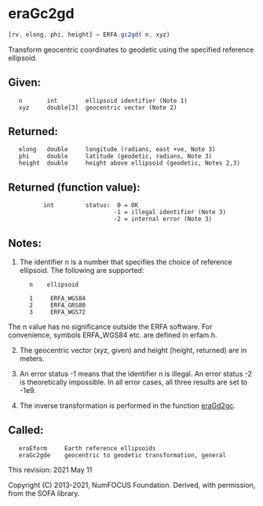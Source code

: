 # eraGc2gd

```js
[rv, elong, phi, height] = ERFA.gc2gd( n, xyz)
```

Transform geocentric coordinates to geodetic using the specified
reference ellipsoid.

## Given:
```
   n       int        ellipsoid identifier (Note 1)
   xyz     double[3]  geocentric vector (Note 2)
```

## Returned:
```
   elong   double     longitude (radians, east +ve, Note 3)
   phi     double     latitude (geodetic, radians, Note 3)
   height  double     height above ellipsoid (geodetic, Notes 2,3)
```

## Returned (function value):
```
          int         status:  0 = OK
                              -1 = illegal identifier (Note 3)
                              -2 = internal error (Note 3)
```

## Notes:

1) The identifier n is a number that specifies the choice of
   reference ellipsoid.  The following are supported:

```
      n    ellipsoid

      1     ERFA_WGS84
      2     ERFA_GRS80
      3     ERFA_WGS72
```

   The n value has no significance outside the ERFA software.  For
   convenience, symbols ERFA_WGS84 etc. are defined in erfam.h.

2) The geocentric vector (xyz, given) and height (height, returned)
   are in meters.

3) An error status -1 means that the identifier n is illegal.  An
   error status -2 is theoretically impossible.  In all error cases,
   all three results are set to -1e9.

4) The inverse transformation is performed in the function [eraGd2gc][1].

## Called:
```
   eraEform     Earth reference ellipsoids
   eraGc2gde    geocentric to geodetic transformation, general
```

This revision:  2021 May 11

Copyright (C) 2013-2021, NumFOCUS Foundation.
Derived, with permission, from the SOFA library.


[1]: era.gd2gc.md
